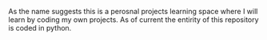 As the name suggests this is a perosnal projects learning space where I will learn by coding my own projects.
As of current the entirity of this repository is coded in python.